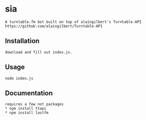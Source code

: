# sia

	A turntable.fm bot built on top of alaingilbert's Turntable-API https://github.com/alaingilbert/Turntable-API

## Installation

    download and fill out index.js.

## Usage

	node index.js

## Documentation

	requires a few not packages
	* npm install ttapi
	* npm install lastfm